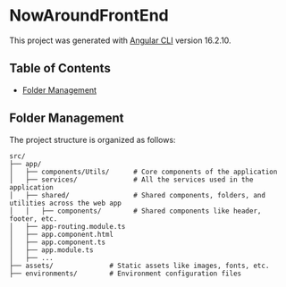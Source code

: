 # NowAroundFrontEnd

This project was generated with [Angular CLI](https://github.com/angular/angular-cli) version 16.2.10.

## Table of Contents

- [Folder Management](#folder-management)

## Folder Management

The project structure is organized as follows:

```plaintext
src/
├── app/
│   ├── components/Utils/      # Core components of the application
│   ├── services/              # All the services used in the application
│   ├── shared/                # Shared components, folders, and utilities across the web app
│   │   ├── components/        # Shared components like header, footer, etc.
│   ├── app-routing.module.ts
│   ├── app.component.html
│   ├── app.component.ts
│   ├── app.module.ts
│   ├── ...
├── assets/              # Static assets like images, fonts, etc.
├── environments/        # Environment configuration files
```
